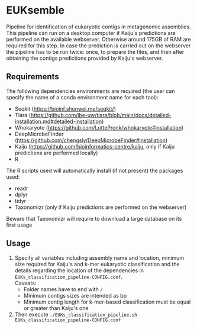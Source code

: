 # EUKsemble
Pipeline for identification of eukaryotic contigs in metagenomic assemblies.
This pipeline can run on a desktop computer if Kaiju's predictions are performed on the available webserver. Otherwise around 175GB of RAM are required for this step.
In case the prediction is carried out on the webserver the pipeline has to be run twice: once, to prepare the files, and then after obtaining the contigs predictions provided by Kaiju's webserver. 

## Requirements
The following dependencies environments are required (the user can specify the name of a conda environment name for each tool):
- Seqkit (https://bioinf.shenwei.me/seqkit/)
- Tiara (https://github.com/ibe-uw/tiara/blob/main/docs/detailed-installation.md#detailed-installation) 
- Whokaryote (https://github.com/LottePronk/whokaryote#installation)
- DeepMicrobeFinder (https://github.com/chengsly/DeepMicrobeFinder#installation)
- Kaiju (https://github.com/bioinformatics-centre/kaiju, only if Kaiju predictions are performed locally)
- R

The R scripts used will automatically install (if not present) the packages used:
  - readr
  - dplyr
  - tidyr
  - Taxonomizr (only if Kaiju predictions are performed on the webserver)

Beware that Taxonomizr will require to download a large database on its first usage

## Usage
1. Specify all variables including assembly name and location, minimum size required for Kaiju's and k-mer eukaryotic classification and the details regarding the location of the dependencies in `EUKs_classification_pipeline-CONFIG.conf`. \
Caveats:
    - Folder names have to end with `/`
    - Minimum contigs sizes are intended as bp
    - Minimum contig length for k-mer-based classification must be equal or greater than Kaiju's one
2. Then execute `./EUKs_classification_pipeline.sh EUKs_classification_pipeline-CONFIG.conf`

